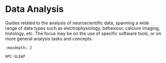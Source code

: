 # Data Analysis

Guides related to the analysis of neuroscientific data, spanning a wide range of data types such as electrophysiology, behaviour, calcium imaging, histology, etc. The focus may be on the use of specific software tools, or on more general analysis tasks and concepts.

```{toctree}
:maxdepth: 2

HPC-SLEAP
```
  

